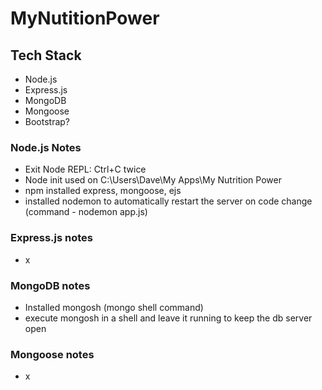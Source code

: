 # MyNutitionPower
## Tech Stack
- Node.js
- Express.js
- MongoDB
- Mongoose
- Bootstrap?

### Node.js Notes
- Exit Node REPL: Ctrl+C twice
- Node init used on C:\Users\Dave\My Apps\My Nutrition Power
- npm installed express, mongoose, ejs
- installed nodemon to automatically restart the server on code change (command - nodemon app.js)

### Express.js notes
- x

### MongoDB notes
- Installed mongosh (mongo shell command)
- execute mongosh in a shell and leave it running to keep the db server open

### Mongoose notes
- x
